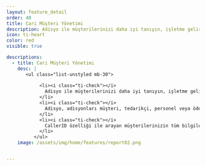 ```yaml
---
layout: feature_detail
order: 40
title: Cari Müşteri Yönetimi
description: Adisyo ile müşterilerinizi daha iyi tanıyın, işletme gelirlerinizi arttırın!
icon: ti-heart 
color: red
visible: true

descriptions: 
  - title: Cari Müşteri Yönetimi
    desc: |
       <ul class="list-unstyled mb-30">
   
            <li><i class="ti-check"></i>
              Adisyo ile müşterilerinizi daha iyi tanıyın, işletme gelirlerinizi arttırın!
            </li>
            <li><i class="ti-check"></i>
              Adisyo, adisyonları müşteri, tedarikçi, personel veya ödenmez cari hesaplarına kapatmanızı, alacak ve borçlarınızı takip etmenizi sağlar.
            </li>
            <li><i class="ti-check"></i>
              CallerID özelliği ile arayan müşterilerinizin tüm bilgilerini görerek; siparişlerinizi dakikalar boyunca değil, saniyeler içinde alacaksınız. Sipariş hızlı, teslimat hızlı, işletmeniz çok hızlı! Çünkü Adisyo var!
            </li>
          </ul>              
    image: /assets/img/home/features/report02.png


---
```

